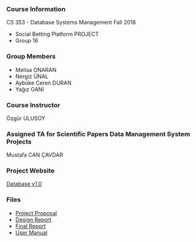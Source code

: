 ### Course Information
CS 353 - Database Systems Management Fall 2018
- Social Betting Platform PROJECT
- Group 16

### Group Members
- Melisa ONARAN
- Nergiz ÜNAL
- Aybüke Ceren DURAN
- Yağız GANİ

### Course Instructor
Özgür ULUSOY

### Assigned TA for Scientific Papers Data Management System Projects
Mustafa CAN ÇAVDAR

### Project Website
[Database v1.0](https://mellonaran.github.io/)

### Files
- [Project Proposal](https://drive.google.com/open?id=1stCPMKbwUiOkc3l6bDyTg4UEAazQAX5X)
- [Design Report](https://drive.google.com/drive/u/0/folders/1gMv0q_GMR2y7WjjWaHjBhUvOr0ULbKV3)
- [Final Report](https://drive.google.com/drive/u/0/folders/147bk3rpqh5es0uB5KRB4R7QtWEvw_xWv)
- [User Manual](https://drive.google.com/drive/u/0/folders/1UPV6L9Ohsi-Z94lTUifWbZxIe2AWimMp)
